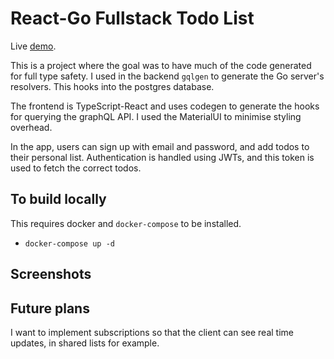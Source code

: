 React-Go Fullstack Todo List
===

Live [demo]().

This is a project where the goal was to have much of the code generated for full type safety. I used in the backend `gqlgen` to generate the Go server's resolvers. This hooks into the postgres database. 

The frontend is TypeScript-React and uses codegen to generate the hooks for querying the graphQL API. I used the MaterialUI to minimise styling overhead.

In the app, users can sign up with email and password, and add todos to their personal list. Authentication is handled using JWTs, and this token is used to fetch the correct todos. 

To build locally
--

This requires docker and `docker-compose` to be installed.

  - `docker-compose up -d`
   
Screenshots
--

Future plans
--
I want to implement subscriptions so that the client can see real time updates, in shared lists for example.